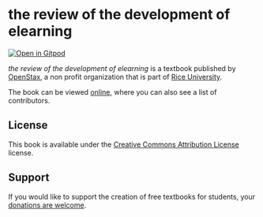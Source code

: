 # the review of the development of elearning

[![Open in Gitpod](https://gitpod.io/button/open-in-gitpod.svg)](https://gitpod.io/from-referrer/)

_the review of the development of elearning_ is a textbook published by [OpenStax](https://openstax.org/), a non profit organization that is part of [Rice University](https://www.rice.edu/).

The book can be viewed [online](https://github.com/cnx-user-books/cnxbook-the-review-of-the-development-of-elearning/releases/latest), where you can also see a list of contributors.

## License
This book is available under the [Creative Commons Attribution License](./LICENSE) license.

## Support
If you would like to support the creation of free textbooks for students, your [donations are welcome](https://riceconnect.rice.edu/donation/support-openstax-banner).
